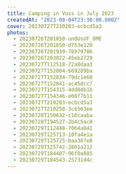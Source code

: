 ```yaml
---
title: Camping in Voss in July 2023
createdAt: "2023-08-04T23:30:00.000Z"
cover: 20230727T210203-ecbcd5a3
photos:
  - 20230726T201850-unQUsUF_8ME
  - 20230726T201850-d753e120
  - 20230726T201939-78979786
  - 20230726T203822-45eb2729
  - 20230727T112518-72a8daa3
  - 20230727T152804-669289ba
  - 20230727T152834-79dc1e68
  - 20230727T152841-ac45dcc7
  - 20230727T154315-4dd04b1b
  - 20230727T154346-e08f7b11
  - 20230727T210203-ecbcd5a3
  - 20230727T210258-3c6563ee
  - 20230728T150632-c16caaba
  - 20230728T194527-2b4c5ac0
  - 20230729T112448-7064a041
  - 20230729T125713-10fa4e1a
  - 20230729T125725-baa387e8
  - 20230729T125742-2801a212
  - 20230729T184407-96f0a885
  - 20230729T184543-25731d4c
---
```

